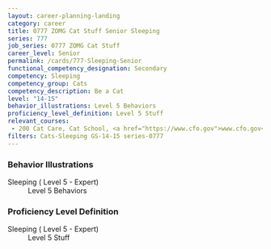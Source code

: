 ```yaml
---
layout: career-planning-landing
category: career
title: 0777 ZOMG Cat Stuff Senior Sleeping
series: 777
job_series: 0777 ZOMG Cat Stuff
career_level: Senior
permalink: /cards/777-Sleeping-Senior
functional_competency_designation: Secondary
competency: Sleeping
competency_group: Cats
competency_description: Be a Cat
level: "14-15"
behavior_illustrations: Level 5 Behaviors
proficiency_level_definition: Level 5 Stuff
relevant_courses: 
 - 200 Cat Care, Cat School, <a href="https://www.cfo.gov">www.cfo.gov</a>
filters: Cats-Sleeping GS-14-15 series-0777
---
```


<div class="desktop:grid-col-6 margin-y-205">
  <div class="border-top-05 bg-white padding-2 shadow-5 height-full members-hover border-1px border-gray-30 border-top-orange radius-lg">
    <h3>Behavior Illustrations</h3>
    <dl class="text-base"><dt>Sleeping ( Level 5 - Expert)</dt><dd>Level 5 Behaviors</dd></dl>
  </div>
</div>
<div class="desktop:grid-col-6 margin-y-205">
  <div class="border-top-05 bg-white padding-2 shadow-5 height-full members-hover border-1px border-gray-30 border-top-orange radius-lg">
    <h3>Proficiency Level Definition</h3>
    <dl class="text-base"><dt>Sleeping ( Level 5 - Expert)</dt><dd>Level 5 Stuff</dd></dl>
  </div>
</div>